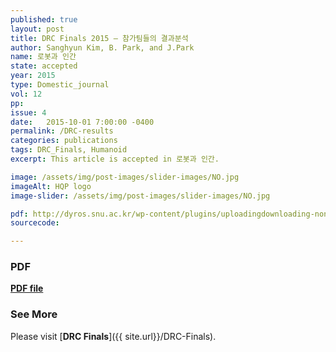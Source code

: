 ```yaml
---
published: true
layout: post
title: DRC Finals 2015 – 참가팀들의 결과분석 
author: Sanghyun Kim, B. Park, and J.Park
name: 로봇과 인간
state: accepted
year: 2015
type: Domestic_journal
vol: 12
pp:
issue: 4
date:   2015-10-01 7:00:00 -0400
permalink: /DRC-results
categories: publications
tags: DRC_Finals, Humanoid
excerpt: This article is accepted in 로봇과 인간.

image: /assets/img/post-images/slider-images/NO.jpg
imageAlt: HQP logo
image-slider: /assets/img/post-images/slider-images/NO.jpg

pdf: http://dyros.snu.ac.kr/wp-content/plugins/uploadingdownloading-non-latin-filename/download.php?id=2826
sourcecode: 

---
```


### PDF 
[**PDF file**](http://dyros.snu.ac.kr/wp-content/plugins/uploadingdownloading-non-latin-filename/download.php?id=2826)

### See More
Please visit [**DRC Finals**]({{ site.url}}/DRC-Finals).

